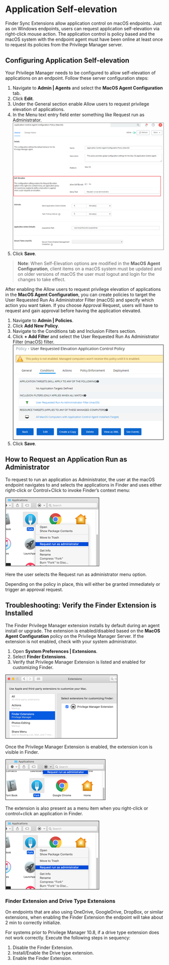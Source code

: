 [title]: # (Self-elevation)
[tags]: # (macOS, standard user, policy)
[priority]: # (7)
# Application Self-elevation

Finder Sync Extensions allow application control on macOS endpoints. Just as on Windows endpoints, users can request application self-elevation via right-click mouse action. The application control is policy based and the macOS system with the endpoint agent must have been online at least once to request its policies from the Privilege Manager server.

## Configuring Application Self-elevation

Your Privilege Manager needs to be configured to allow self-elevation of applications on an endpoint. Follow these server configuration steps:

1. Navigate to __Admin | Agents__ and select the __MacOS Agent Configuration__ tab.
2. Click __Edit__.
3. Under the General section enable Allow users to request privilege elevation of applications.
4. In the Menu text entry field enter something like Request run as Administrator.
   ![__MacOS Agent Configuration__](images/mac/agent_enable_selfeval.png)
5. Click __Save__.

>**Note**:
>When Self-Elevation options are modified in the __MacOS Agent Configuration__, client items on a macOS system must be updated and on older versions of macOS the user must logout and login for the changes to take effect.

After enabling the Allow users to request privilege elevation of applications in the __MacOS Agent Configuration__, you can create policies to target the User Requested Run As Administrator Filter (macOS) and specify which action you want taken. If you choose Approval Request, users will have to request and gain approval before having the application elevated.

1. Navigate to __Admin | Policies__.
2. Click __Add New Policy__.
3. Navigate to the Conditions tab and Inclusion Filters section.
4. Click __+ Add Filter__ and select the User Requested Run As Administrator Filter (macOS) filter.
   ![User Requested Run As Administrator Filter (macOS)](images/mac/cfg_enable_selfeval.png)
5. Click __Save__.

## How to Request an Application Run as Administrator

To request to run an application as Administrator, the user at the macOS endpoint navigates to and selects the applications in Finder and uses either right-click or Control+Click to invoke Finder’s context menu:

![Request run as administrator](images/mac/app_run_as_admin_20190506.png)

Here the user selects the Request run as administrator menu option.

Depending on the policy in place, this will either be granted immediately or trigger an approval request.

## Troubleshooting: Verify the Finder Extension is Installed

The Finder Privilege Manager extension installs by default during an agent install or upgrade. The extension is enabled/disabled based on the __MacOS Agent Configuration__ policy on the Privilege Manager Server. If the extension is not enabled, check with your system administrator.

1. Open __System Preferences | Extensions__.
2. Select __Finder Extensions__.
3. Verify that Privilege Manager Extension is listed and enabled for customizing Finder.

![Verify extension is listed and enabled](images/mac/app_extension_20190506.png)

Once the Privilege Manager Extension is enabled, the extension icon is visible in Finder.

![Request run as administrator](images/mac/finder_extension.png)

The extension is also present as a menu item when you right-click or control+click an application in Finder.

![Request run as administrator](images/mac/finder_ext_ctrclk.png)

### Finder Extension and Drive Type Extensions

On endpoints that are also using OneDrive, GoogleDrive, DropBox, or similar extensions, when enabling the Finder Extension the endpoint will take about 2 min to correctly initialize.

For systems prior to Privilege Manager 10.8, if a drive type extension does not work correctly. Execute the following steps in sequency:

1. Disable the Finder Extension.
1. Install/Enable the Drive type extension.
1. Enable the Finder Extension. 